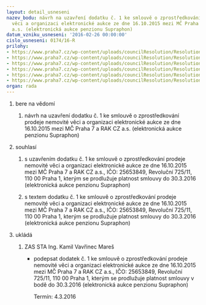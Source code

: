 ```yaml
---
layout: detail_usneseni
nazev_bodu: návrh na uzavření dodatku č. 1 ke smlouvě o zprostředkování prodeje nemovité
  věci a organizaci elektronické aukce ze dne 16.10.2015 mezi MČ Praha 7 a RAK CZ
  a.s. (elektronická aukce penzionu Supraphon)
datum_vzniku_usneseni: '2016-02-26 00:00:00'
cislo_usneseni: 0174/16-R
prilohy:
- https://www.praha7.cz/wp-content/uploads/councilResolution/Resolutions/28730/export/DZ_RAK148~24777.docx
- https://www.praha7.cz/wp-content/uploads/councilResolution/Resolutions/28730/export/02_RAK148~24776.doc
- https://www.praha7.cz/wp-content/uploads/councilResolution/Resolutions/28730/export/03_RAK148~24775.pdf
- https://www.praha7.cz/wp-content/uploads/councilResolution/Resolutions/28730/export/04_RAK148~24774.pdf
- https://www.praha7.cz/wp-content/uploads/councilResolution/Resolutions/28730/export/05_RAK148~24773.doc
- https://www.praha7.cz/wp-content/uploads/councilResolution/Resolutions/28730/export/export~300016.pdf
organ: rada
---
```

<ol id="urzList" class="urzList_view"><li id="" class="urzClass1"><span name="1">bere na vědomí</span><ol class="urzOlClass"><li style="text-align: left;" id="" class="urzClass2"><span><p>návrh na uzavření dodatku č. 1 ke smlouvě o zprostředkování prodeje nemovité věci a organizaci elektronické aukce ze dne 16.10.2015 mezi MČ Praha 7 a RAK CZ a.s. (elektronická aukce penzionu Supraphon)</p></span></li></ol></li><li id="" class="urzClass1"><span name="26">souhlasí</span><ol class="urzOlClass"><li style="text-align: left;" id="" class="urzClass2"><span><p>s uzavřením dodatku č. 1 ke smlouvě o zprostředkování prodeje nemovité věci a organizaci elektronické aukce ze dne 16.10.2015 mezi MČ Praha 7 a RAK CZ a.s., IČO: 25653849, Revoluční 725/11, 110 00 Praha 1, kterým se prodlužuje platnost smlouvy do 30.3.2016 (elektronická aukce penzionu Supraphon)</p></span></li><li style="text-align: left;" id="" class="urzClass2"><span><p>s textem dodatku č. 1 ke smlouvě o zprostředkování prodeje nemovité věci a organizaci elektronické aukce ze dne 16.10.2015 mezi MČ Praha 7 a RAK CZ a.s., IČO: 25653849, Revoluční 725/11, 110 00 Praha 1, kterým se prodlužuje platnost smlouvy do 30.3.2016 (elektronická aukce penzionu Supraphon)</p></span></li></ol></li><li class="urzClass1" id="urzUkoly"><span name="1">ukládá</span><ol class="urzOlClass"><li class="urzClass2"><span><p>ZAS STA Ing. Kamil Vavřinec Mareš</p></span><ul class="urzUlClass"><li class="urzClass3"><span><p>podepsat dodatek č. 1 ke smlouvě o zprostředkování prodeje nemovité věci a organizaci elektronické aukce ze dne 16.10.2015 mezi MČ Praha 7 a RAK CZ a.s., IČO: 25653849, Revoluční 725/11, 110 00 Praha 1, kterým se prodlužuje platnost smlouvy v bodě do 30.3.2016 (elektronická aukce penzionu Supraphon)</p></span><span class="urzUkolTermin">  Termín:&nbsp;4.3.2016</span></li></ul></li></ol></li></ol>